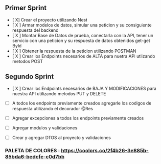## Primer Sprint

- [ X] Crear el proyecto utilizando Nest
- [ X ] Armar modelos de datos, simular una peticion y su consiguiente respuesta del backend
- [ X ] Montar Base de Datos de prueba, conectarla con la API, tener un servicio con una peticion y su respuesta de datos obtenidos get-get ById
- [ X ] Obtener la respuesta de la peticion utilizando POSTMAN
- [ X ] Crear los Endpoints necesarios de ALTA para nuetra API utlizando metodos POST

## Segundo Sprint

- [ X ] Crear los Endpoints necesarios de BAJA Y MODIFICACIONES para nuestra API utilizando metodos PUT y DELETE
- [  ] A todos los endpoints previamente creados agregarle los codigos de respuesta utilizando el decorador @Res
- [  ] Agregar excepciones a todos los endpoints previamente creados
- [  ] Agregar modulos y validaciones
- [  ] Crear y agregar DTOS al proyecto y validaciones



### PALETA DE COLORES : https://coolors.co/2f4b26-3e885b-85bda6-bedcfe-c0d7bb
